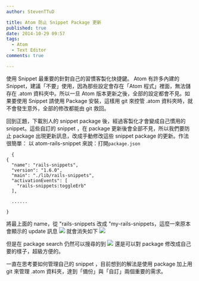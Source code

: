 ```yaml
---
author: StevenTTuD

title: Atom 防止 Snippet Package 更新
published: true
date: 2014-10-29 09:57
tags:
  - Atom
  - Text Editor
comments: true

---
```

  使用 Snippet 最重要的針對自己的習慣客製化快捷鍵。 Atom 有許多內建的 Snippet，建議「不要」使用，因為那些設定會存在「Atom 程式」裡面，無法儲存在 .atom 資料夾中。所以一旦 Atom 版本更新之後，全部的設定都會不見。如果要使用 Snippet 請使用 Package 安裝，這樣用 git 來控管 .atom 資料夾時，就不會發生意外，全部的修改都能由 git 救回。

  回到正題，下載別人的 snippet package 後，經過客製化才會變成自己慣用的 snippet。這些自訂的 snippet ，在 package 更新後會全部不見，所以我們要防止 package 出現更新訊息，改成手動修改這些 snippet package 的更新。作法很簡單：
  以 atom-rails-snippet 來說：打開`package.json`

```
  {
{
  "name": "rails-snippets",
  "version": "1.6.0",
  "main": "./lib/rails-snippets",
  "activationEvents": [
    "rails-snippets:toggleErb"
  ],

  ......

}
```
將最上面的 name，從 "rails-snippets 改成 "my-rails-snippets，這麼一來原本會顯示的 update 訊息
![](https://lh4.googleusercontent.com/Ek3vjV7b1lSugbidKFdlXsjovF0xg6Epx_1ivAO83g4=w1518-h502-no)
就會消失如下
![](https://lh3.googleusercontent.com/-kR4FkYAcxSw/VFC9gOxVPmI/AAAAAAAADKI/dH8R_9SpKys/w1518-h454-no/Screen%2BShot%2B2014-10-29%2Bat%2B18.10.42.png)

但是在 package search 仍然可以搜尋的到
![](https://lh6.googleusercontent.com/-vBJhu5pfLLo/VFC9f_VEzGI/AAAAAAAADKM/u-nHOLV0jwI/w554-h850-no/Screen%2BShot%2B2014-10-29%2Bat%2B18.10.57.png)
還是可以對 package 修改成自己要的樣子，超級方便的。

一直在思考要如何管理自己的 snippet ，目前想到的解法是使用 package 加上用 git 來管理 .atom 資料夾，達到「備份」與「自訂」兩個重要的需求。